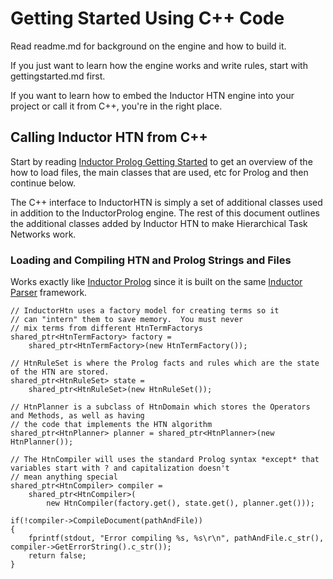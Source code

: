 
# Getting Started Using C++ Code
Read readme.md for background on the engine and how to build it.

If you just want to learn how the engine works and write rules, start with gettingstarted.md first. 

If you want to learn how to embed the Inductor HTN engine into your project or call it from C++, you're in the right place.

## Calling Inductor HTN from C++
Start by reading [Inductor Prolog Getting Started](https://blog.inductorsoftware.com/InductorProlog/gettingstarted.html) to get an overview of the how to load files, the main classes that are used, etc for Prolog and then continue below.  

The C++ interface to InductorHTN is simply a set of additional classes used in addition to the InductorProlog engine.  The rest of this document outlines the additional classes added by Inductor HTN to make Hierarchical Task Networks work.


### Loading and Compiling HTN and Prolog Strings and Files
Works exactly like [Inductor Prolog](https://github.com/EricZinda/InductorProlog) since it is built on the same [Inductor Parser](https://github.com/EricZinda/InductorParser) framework. 
~~~
// InductorHtn uses a factory model for creating terms so it
// can "intern" them to save memory.  You must never
// mix terms from different HtnTermFactorys
shared_ptr<HtnTermFactory> factory = 
    shared_ptr<HtnTermFactory>(new HtnTermFactory());

// HtnRuleSet is where the Prolog facts and rules which are the state of the HTN are stored. 
shared_ptr<HtnRuleSet> state = 
    shared_ptr<HtnRuleSet>(new HtnRuleSet());

// HtnPlanner is a subclass of HtnDomain which stores the Operators and Methods, as well as having
// the code that implements the HTN algorithm
shared_ptr<HtnPlanner> planner = shared_ptr<HtnPlanner>(new HtnPlanner());

// The HtnCompiler will uses the standard Prolog syntax *except* that variables start with ? and capitalization doesn't
// mean anything special
shared_ptr<HtnCompiler> compiler = 
    shared_ptr<HtnCompiler>(
        new HtnCompiler(factory.get(), state.get(), planner.get()));

if(!compiler->CompileDocument(pathAndFile))
{
    fprintf(stdout, "Error compiling %s, %s\r\n", pathAndFile.c_str(), compiler->GetErrorString().c_str());
    return false;
}
~~~